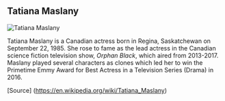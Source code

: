 ## Tatiana Maslany

![Tatiana Maslany](https://images.thestar.com/8i72fTr2xOA7QbkLeqNRs3TNnhY=/1280x1024/smart/filters:cb(1509056185557)/https://www.thestar.com/content/dam/thestar/entertainment/television/2016/09/19/canadians-thrilled-by-tatiana-maslanys-emmy-win/tatiana-maslany.jpg)

Tatiana Maslany is a Canadian actress born in Regina, Saskatchewan on September 22, 1985. She rose to fame as the lead actress in the Canadian science fiction television show,
*Orphan Black*, which aired from 2013-2017. Maslany played several characters as clones which led her to win the Primetime Emmy Award for Best Actress in a Television Series (Drama) in 2016.

[Source] (https://en.wikipedia.org/wiki/Tatiana_Maslany)
